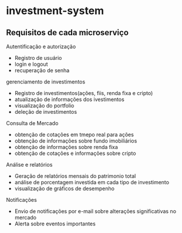 # investment-system

## Requisitos de cada microserviço

Autentificação e autorização
- Registro de usuário
- login e logout
- recuperação de senha

gerenciamento de investimentos
- Registro de investimentos(ações, fiis, renda fixa e cripto)
- atualização de informações dos ivestimentos
- visualização do portfolio
- deleção de investimentos

Consulta de Mercado
- obtenção de cotações em tmepo real para ações
- obtenção de informações sobre fundo imobiliários 
- obtenção de informações sobre renda fixa
- obtenção de cotações e informações sobre cripto

Análise e relatórios
- Geração de relatórios mensais do patrimonio total
- análise de porcentagem investida em cada tipo de investimento
- visualização de gráficos de desempenho 

Notificações 
- Envio de notificações por e-mail sobre alterações significativas no mercado
- Alerta sobre eventos importantes

